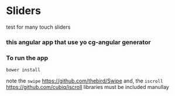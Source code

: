 # Sliders
test for many touch sliders
### this angular app that use yo cg-angular generator
### To run the app
```
bower install 
```
note the ```swipe``` https://github.com/thebird/Swipe and, the ```iscroll``` https://github.com/cubiq/iscroll libraries must be included manullay 
